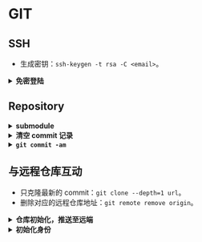 # GIT

## SSH

- 生成密钥：`ssh-keygen -t rsa -C <email>`。

<details>
<summary><b>免密登陆</b></summary>
<p>

如果经常访问一个地址，建议彼此之间保存公私钥。

首先在本地编辑 `C:\Users\<usr_name>\.ssh\config` 或 `~/.ssh/config`（没有则新建）：
  
```jason
Host <host_name>
  HostName <000.000.00.000>
  User <xx>
IdentityFile C:\Users\<usr_name>\.ssh\id_rsa
```

最后一行指定了本地的私钥位置。会自动发送给服务器，和以下的公钥合作，以识别身份。

然后将本地公钥 `id_rsa.pub` 传到服务器的 `~/.ssh/` 路径下：
  
```bash
scp id_rsa.pub <host_name>:~/.ssh/hello.pub
```
  
一定要改名！不要覆盖了服务器的 `id_ras.pub`！

在服务器 `~/.ssh/` 下执行
  
```bash
cat hello.pub >> authorized_keys
```

即将公钥加入可信列表。

今后，直接 `ssh <host_name>`，就可以免密登录啦！

</p>
</details>

## Repository

<details>
<summary><b>submodule</b></summary>
<p>

可以调用一个仓库，作为当前仓库的一个子模块，使其在路径下可见。添加方式：

```bash
# clone PythonUtils，存为utils
git submodule add git@github.com:RyanXingQL/PythonUtils.git utils/
```

子模块是独立更新的；更新子模块需要进入子模块路径手动更新。

- 当前库只记录子模块的当前版本，不会自动更新。
- 假设有两个本地仓库对应同一个远程仓库；如果不手动更新子模块，会出现两个本地仓库来回扯皮版本号的情况。

拉取含子模块的仓库时，必须增加循环参数，否则子模块是空的：

```bash
git clone --recursive <git_url>  # 不能简化为 -r

git pull --recurse-submodules
```

或正常拉取后（此时子模块是空的），初始化、更新子模块：

```bash
git submodule update --init --recursive
```

上一步拉取以后，拉取下来的子模块默认与原仓库是分离的（显示头指针分离于 xxx，具体表现为与原子模块无联系，无法正常上传和下拉）。如果想建立联系：

```bash
git submodule foreach -q --recursive 'git checkout $(git config -f $toplevel/.gitmodules submodule.$name.branch || echo main)'
```

注意这里子模块的默认主分支为 `main`。此时，修改了子模块以后，也能往原仓库对比、提交。

【[参考链接](https://git-scm.com/book/zh/v2/Git-工具-子模块)】

删除子模块：

```bash
# Remove the submodule entry from .git/config
git submodule deinit -f path/to/submodule

# Remove the submodule directory from the superproject's .git/modules directory
rm -rf .git/modules/path/to/submodule

# Remove the entry in .gitmodules and remove the submodule directory located at path/to/submodule
git rm -f path/to/submodule
```

</p>
</details>

<details>
<summary><b>清空 commit 记录</b></summary>
<p>

```bash
git checkout --orphan latest_branch

git add -A

git commit -am "Init"

git branch -D main

git branch -m main

git push -f origin main
```

我认为可以将 `-am` 改为 `-m`。没试。

参考 [STACKOVER](https://stackoverflow.com/questions/13716658/how-to-delete-all-commit-history-in-github)。

</p>
</details>

<details>
<summary><b><code>git commit -am</code></b></summary>
<p>

如果文件已经处于 tracked 状态，那么 `git commit -am` 可以自动将没有 add 的变化 stage，然后一起 commit。

如果文件没有 tracked，则必须先 add。

</p>
</details>

## 与远程仓库互动

- 只克隆最新的 commit：`git clone --depth=1 url`。
- 删除对应的远程仓库地址：`git remote remove origin`。

<details>
<summary><b>仓库初始化，推送至远端</b></summary>
<p>

```bash
echo > README.md
git init
git add README.md
git commit -m "Init"
git remote add origin <git_url>
git push -u origin master
```

</p>
</details>

<details>
<summary><b>初始化身份</b></summary>
<p>

```bash
git config --global user.name <usr_name>
git config --global user.email <email>
```

</p>
</details>
